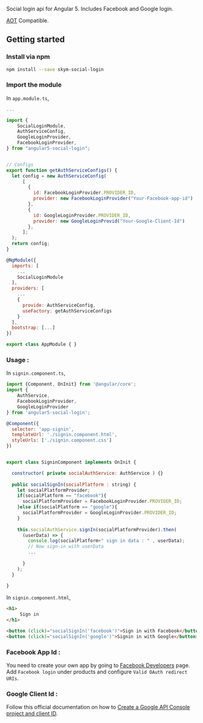 Social login api for Angular 5. Includes Facebook and Google login.  

[AOT](https://angular.io/guide/aot-compiler) Compatible.


## Getting started


### Install via npm 

```sh
npm install --save skym-social-login
```

### Import the module

In `app.module.ts`,

```javascript
...

import {
    SocialLoginModule,
    AuthServiceConfig,
    GoogleLoginProvider,
    FacebookLoginProvider,
} from "angular5-social-login";


// Configs 
export function getAuthServiceConfigs() {
  let config = new AuthServiceConfig(
      [
        {
          id: FacebookLoginProvider.PROVIDER_ID,
	      provider: new FacebookLoginProvider("Your-Facebook-app-id")
        },
        {
          id: GoogleLoginProvider.PROVIDER_ID,
	      provider: new GoogleLoginProvid("Your-Google-Client-Id")
        },
      ];
  );
  return config;
}

@NgModule({
  imports: [
    ...
    SocialLoginModule
  ],
  providers: [
    ...
    {
      provide: AuthServiceConfig,
      useFactory: getAuthServiceConfigs
    }
  ],
  bootstrap: [...]
})

export class AppModule { }

```

### Usage : 

In `signin.component.ts`,

```javascript
import {Component, OnInit} from '@angular/core';
import {
    AuthService,
    FacebookLoginProvider,
    GoogleLoginProvider
} from 'angular5-social-login';

@Component({
  selector: 'app-signin',
  templateUrl: './signin.component.html',
  styleUrls: ['./signin.component.css']
})


export class SigninComponent implements OnInit {

  constructor( private socialAuthService: AuthService ) {}
  
  public socialSignIn(socialPlatform : string) {
    let socialPlatformProvider;
    if(socialPlatform == "facebook"){
      socialPlatformProvider = FacebookLoginProvider.PROVIDER_ID;
    }else if(socialPlatform == "google"){
      socialPlatformProvider = GoogleLoginProvider.PROVIDER_ID;
    }
    
    this.socialAuthService.signIn(socialPlatformProvider).then(
      (userData) => {
        console.log(socialPlatform+" sign in data : " , userData);
        // Now sign-in with userData
        ...
            
      }
    );
  }
  
}
```



In `signin.component.html`,

```html
<h1>
     Sign in
</h1>

<button (click)="socialSignIn('facebook')">Sign in with Facebook</button>
<button (click)="socialSignIn('google')">Signin in with Google</button>              
```



### Facebook App Id : 

You need to create your own app by going to [Facebook Developers](https://developers.facebook.com/) page.
Add `Facebook login` under products and configure `Valid OAuth redirect URIs`.

### Google Client Id : 

Follow this official documentation on how to [
Create a Google API Console project and client ID](https://developers.google.com/identity/sign-in/web/devconsole-project).

